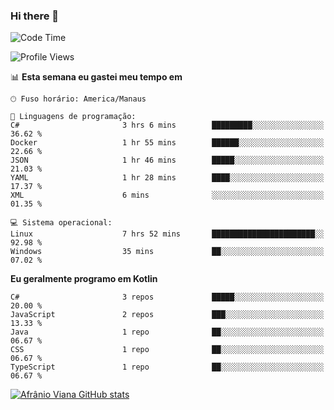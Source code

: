 ### Hi there 👋

<!--
**afranio-viana/afranio-viana** is a ✨ _special_ ✨ repository because its `README.md` (this file) appears on your GitHub profile.

Here are some ideas to get you started:

- 🔭 I’m currently working on ...
- 🌱 I’m currently learning ...
- 👯 I’m looking to collaborate on ...
- 🤔 I’m looking for help with ...
- 💬 Ask me about ...
- 📫 How to reach me: ...
- 😄 Pronouns: ...
- ⚡ Fun fact: ...
-->
<!--START_SECTION:waka-->
![Code Time](http://img.shields.io/badge/Code%20Time-198%20hrs%2034%20mins-blue)

![Profile Views](http://img.shields.io/badge/Visualizac%C3%B5es%20do%20perfil-6-blue)

📊 **Esta semana eu gastei meu tempo em** 

```text
🕑︎ Fuso horário: America/Manaus

💬 Linguagens de programação: 
C#                       3 hrs 6 mins        █████████░░░░░░░░░░░░░░░░   36.62 % 
Docker                   1 hr 55 mins        ██████░░░░░░░░░░░░░░░░░░░   22.66 % 
JSON                     1 hr 46 mins        █████░░░░░░░░░░░░░░░░░░░░   21.03 % 
YAML                     1 hr 28 mins        ████░░░░░░░░░░░░░░░░░░░░░   17.37 % 
XML                      6 mins              ░░░░░░░░░░░░░░░░░░░░░░░░░   01.35 % 

💻 Sistema operacional: 
Linux                    7 hrs 52 mins       ███████████████████████░░   92.98 % 
Windows                  35 mins             ██░░░░░░░░░░░░░░░░░░░░░░░   07.02 % 
```

**Eu geralmente programo em Kotlin** 

```text
C#                       3 repos             █████░░░░░░░░░░░░░░░░░░░░   20.00 % 
JavaScript               2 repos             ███░░░░░░░░░░░░░░░░░░░░░░   13.33 % 
Java                     1 repo              ██░░░░░░░░░░░░░░░░░░░░░░░   06.67 % 
CSS                      1 repo              ██░░░░░░░░░░░░░░░░░░░░░░░   06.67 % 
TypeScript               1 repo              ██░░░░░░░░░░░░░░░░░░░░░░░   06.67 % 
```




<!--END_SECTION:waka-->
[![Afrânio Viana GitHub stats](https://github-readme-stats.vercel.app/api?username=afranio-viana)](https://github.com/anuraghazra/github-readme-stats)
